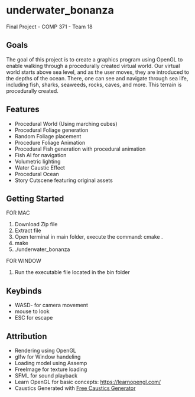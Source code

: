 # underwater_bonanza
Final Project - COMP 371 - Team 18

## Goals
The goal of this project is to create a graphics program using OpenGL to enable walking through a procedurally created virtual world. Our virtual world starts above sea level, and as the user moves, they are introduced to the depths of the ocean. There, one can see and navigate through sea life, including fish, sharks, seaweeds, rocks, caves, and more. This terrain is procedurally created.

## Features

* Procedural World (Using marching cubes)
* Procedural Foliage generation
* Random Foliage placement
* Procedure Foliage Animation
* Procedural Fish generation with procedural animation
* Fish AI for navigation
* Volumetric lighting
* Water Caustic Effect
* Procedural Ocean
* Story Cutscene featuring original assets


## Getting Started

FOR MAC
1. Download Zip file
2. Extract file
3. Open terminal in main folder, execute the command: cmake .
4. make
5. ./underwater_bonanza

FOR WINDOW
1. Run the executable file located in the bin folder

## Keybinds
* WASD- for camera movement
* mouse to look
* ESC for escape


## Attribution
* Rendering using OpenGL
* glfw for Window handeling
* Loading model using Assemp
*  FreeImage for texture loading
*  SFML for sound playback
*  Learn OpenGL for basic concepts: https://learnopengl.com/ 
* Caustics Generated with [Free Caustics Generator](https://www.cathalmcnally.com/news/free-caustics-generator/)


